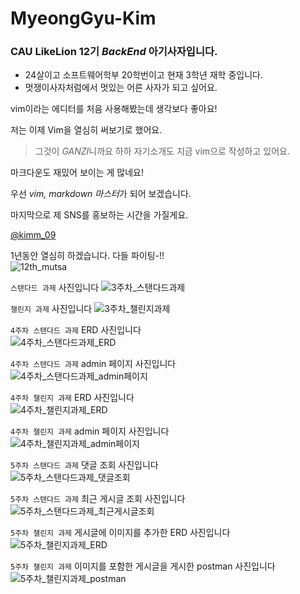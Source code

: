 # MyeongGyu-Kim

### CAU LikeLion 12기 ***BackEnd*** 아기사자입니다.

* 24살이고 소프트웨어학부 20학번이고 현재 3학년 재학 중입니다.
* 멋쟁이사자처럼에서 멋있는 어른 사자가  되고 싶어요.

vim이라는 에디터를 처음 사용해봤는데 생각보다 좋아요!

저는 이제 Vim을 열심히 써보기로 했어요.

> 그것이 *GANZI*니까요 하하
자기소개도 지금 vim으로 작성하고 있어요.

마크다운도 재밌어 보이는 게 많네요!

우선 *vim, markdown 마스터*가 되어 보겠습니다.

마지막으로 제 SNS를  홍보하는 시간을 가질게요.

[@kimm\_09](https://www.instagram.com/kimm_09/)

1년동안 열심히 하겠습니다. 다들 파이팅-!!<br>
![12th\_mutsa](https://github.com/LikeLion-at-CAU-12th/Myeonggyu-Kim/assets/128495883/6dff2ae1-8364-44e9-8788-125972fffff8)

`스탠다드 과제` 사진입니다
![3주차_스탠다드과제](https://github.com/LikeLion-at-CAU-12th/Myeonggyu-Kim/assets/128495883/fe4a6008-b0ce-4fac-823d-85c65327544e)

`챌린지 과제` 사진입니다
![3주차_챌린지과제](https://github.com/LikeLion-at-CAU-12th/Myeonggyu-Kim/assets/128495883/dbeffc1c-f815-4517-851e-69c3b104adf9)

`4주차 스탠다드 과제` ERD 사진입니다<br>
![4주차_스탠다드과제_ERD](https://github.com/LikeLion-at-CAU-12th/Myeonggyu-Kim/assets/128495883/4dfaa068-011c-47ab-aa22-f101b81eb568)

`4주차 스탠다드 과제` admin 페이지 사진입니다<br>
![4주차_스탠다드과제_admin페이지](https://github.com/LikeLion-at-CAU-12th/Myeonggyu-Kim/assets/128495883/849bdfd9-e362-47a8-989c-37917b0155cd)

`4주차 챌린지 과제` ERD 사진입니다<br>
![4주차_챌린지과제_ERD](https://github.com/LikeLion-at-CAU-12th/Myeonggyu-Kim/assets/128495883/8b2b75d2-3b26-4a50-a1d4-76550bcab3e8)

`4주차 챌린지 과제` admin 페이지 사진입니다<br>
![4주차_챌린지과제_admin페이지](https://github.com/LikeLion-at-CAU-12th/Myeonggyu-Kim/assets/128495883/856e49e9-45eb-4073-9631-d0896284f0c5)

`5주차 스탠다드 과제` 댓글 조회 사진입니다<br>
![5주차_스탠다드과제_댓글조회](https://github.com/LikeLion-at-CAU-12th/Myeonggyu-Kim/assets/128495883/c60572cd-6fe5-4a4c-822b-9737d9e06edb)

`5주차 스탠다드 과제` 최근 게시글 조회 사진입니다<br>
![5주차_스탠다드과제_최근게시글조회](https://github.com/LikeLion-at-CAU-12th/Myeonggyu-Kim/assets/128495883/b74af5dd-ad85-4de3-b17f-29fd14453675)

`5주차 챌린지 과제` 게시글에 이미지를 추가한 ERD 사진입니다<br>
![5주차_챌린지과제_ERD](https://github.com/LikeLion-at-CAU-12th/Myeonggyu-Kim/assets/128495883/ac9f3feb-801b-4c8a-9146-2b7125fa2077)

`5주차 챌린지 과제` 이미지를 포함한 게시글을 게시한 postman 사진입니다<br>
![5주차_챌린지과제_postman](https://github.com/LikeLion-at-CAU-12th/Myeonggyu-Kim/assets/128495883/841d5b27-341b-4a84-afcb-8823f0c5eabf)

